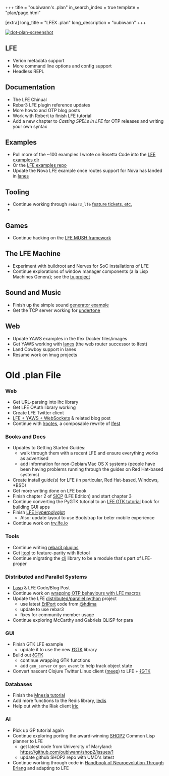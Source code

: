 +++
title = "oubiwann's .plan"
in_search_index = true
template = "plan/page.html"

[extra]
long_title = "LFEX .plan"
long_description = "oubiwann"
+++

[![dot-plan-screenshot][screenie-src]][screenie-link]

## LFE

* Verion metadata support
* More command line options and config support
* Headless REPL

## Documentation

* The LFE Chinual
* Rebar3 LFE plugin reference updates
* More howto and OTP blog posts
* Work with Robert to finish LFE tutorial
* Add a new chapter to _Casting SPELs in LFE_ for OTP releases and writing your own syntax

## Examples

* Pull more of the ~100 examples I wrote on Rosetta Code into the [LFE examples dir][lfe-examples-dir]
* Or the [LFE examples repo][lfe-examples-repo]
* Update the Nova LFE example once routes support for Nova has landed in [lanes][lanes]

## Tooling

* Continue working through `rebar3_lfe` [feature tickets, etc.][rebar3-lfe-tickets]
* 

## Games

* Continue hacking on the [LFE MUSH framework][lfe-mush]

## The LFE Machine

* Experiment with buildroot and Nerves for SoC installations of LFE
* Continue explorations of window manager components (a la Lisp Machines Genera); see the [tv project][tv]

## Sound and Music

* Finish up the simple sound [generator example][lfe-examples-repo]
* Get the TCP server working for [undertone][undertone]

## Web

* Update YAWS examples in the lfex Docker files/images
* Get YAWS working with [lanes][lanes] (the web router successor to lfest)
* Land Cowboy support in lanes
* Resume work on lmug projects

# Old .plan File

### Web

* Get URL-parsing into lhc library
* Get LFE OAuth library working
* Create LFE Twitter client
* [LFE + YAWS + WebSockets][] & related blog post
* Continue with [lrootes][], a composable rewrite of [lfest][]

### Books and Docs

* Updates to Getting Started Guides:
  - walk through them with a recent LFE and ensure everything works as
    advertised
  - add information for non-Debian/Mac OS X systems (people have been having
    problems running through the guides on Red Hat-based systems)
* Create install guide(s) for LFE (in particular, Red Hat-based, Windows, *BSD)
* Get more writing done on LFE book
* Finish chapter 2 of [SICP][] (LFE Edition) and start chapter 3
* Continue converting the PyGTK tutorial to an [LFE GTK tutorial][] book for building
  GUI apps
* Finish [LFE Hyperpolyglot][]
  - Also: update layout to use Bootstrap for beter mobile experience
* Continue work on [try.lfe.io][]

### Tools

* Continue writing [rebar3 plugins][]
* Get [ltool][] to feature-parity with lfetool
* Continue migrating the [clj][] library to be a module that's part of LFE-proper

### Distributed and Parallel Systems

* [Lasp][] & LFE Code/Blog Post
* Continue work on [wrapping OTP behaviours with LFE macros][]
* Update the LFE [distributed/parallel python][] project
  - use latest [ErlPort][] code from [@hdima][]
  - update to use rebar3
  - fixes for community member usage
* Continue exploring McCarthy and Gabriels QLISP for para

### GUI

* Finish GTK LFE example
  - update it to use the new [ℓGTK][] library
* Build out [ℓGTK][]
  - continue wrapping GTK functions
  - add ``gen_server`` or ``gen_event`` to help track object state
* Convert nascent Clojure Twitter Linux client ([meep][]) to LFE + [ℓGTK][]

### Databases

* Finish the [Mnesia tutorial][]
* Add more functions to the Redis library, [ledis][]
* Help out with the Riak client [lric][]

### AI

* Pick up GP tutorial again
* Continue exploring porting the award-winning [SHOP2][] Common Lisp planner to LFE
  - get latest code from University of Maryland: https://github.com/oubiwann/shop2/issues/1
  - update github SHOP2 repo with UMD's latest
* Continue working through code in [Handbook of Neuroevolution Through Erlang][] and adapting to LFE


[//]: ---Named-Links---

[oubiwann]: https://github.com/oubiwann
[@hdima]: https://github.com/hdima
[Lasp]: https://github.com/lasp-lang/lasp
[LFE + YAWS + WebSockets]: https://github.com/oubiwann/docker-lfe-yaws-websocket-app
[clj]: https://github.com/lfex/clj/labels/Clojure%20Lib%20for%20LFE
[LFE GTK tutorial]: https://lfe.gitbooks.io/gtk2-tutorial/content/
[SICP]: https://lfe.gitbooks.io/sicp/content/
[LFE Hyperpolyglot]: http://lfex.github.io/hyperpolyglot/
[rebar3 plugins]: https://github.com/lfe-rebar3
[ltool]: https://github.com/lfe-rebar3/ltool
[ℓGTK]: https://github.com/oubiwann/lgtk
[distributed/parallel python]: https://github.com/lfex/py
[ErlPort]: http://erlport.org/
[meep]: https://github.com/oubiwann/meep
[try.lfe.io]: https://github.com/lfex/try.lfe.io
[lrootes]: https://github.com/oubiwann/lrootes
[lfest]: https://github.com/lfex/lfest/
[wrapping OTP behaviours with LFE macros]: https://github.com/oubiwann/behaviour-macros
[SHOP2]: https://www.jair.org/media/1141/live-1141-2152-jair.pdf
[Handbook of Neuroevolution Through Erlang]: http://www.springer.com/us/book/9781461444626
[Mnesia tutorial]: http://docs.lfe.io/tutorials/mnesia/1.html
[ledis]: https://github.com/lfex/ledis
[lric]: https://github.com/lfex/lric
[screenie-src]: /images/lfe-dotplan-screen.png
[screenie-link]: https://tools.ietf.org/rfc/rfc742.txt
[tv]: https://github.com/lfe-machine/tv
[lfe-examples-dir]: https://github.com/rvirding/lfe/tree/develop/examples
[lfe-examples-repo]: https://github.com/lfe/examples/
[rebar3-lfe-tickets]: https://github.com/lfe-rebar3/rebar3_lfe/issues
[lanes]: https://github.com/lfex/lanes
[undertone]: https://github.com/lfex/undertone
[lfe-mush]: https://github.com/hexagram30/mush/issues
